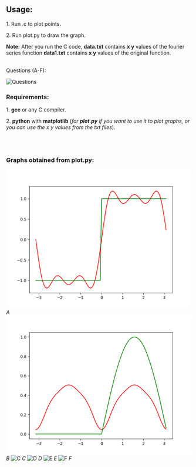 
## Usage:

<p>1. Run .c to plot points.<br></p>
<p>2. Run plot.py to draw the graph.</p>
<p><b>Note:</b> After you run the C code, <b>data.txt</b> contains <b>x y</b> values of the fourier series function <b>data1.txt</b> contains <b>x y</b> values of the original function.</p>

<br>Questions (A-F):
<br>

![Questions](https://github.com/AbhinavM2000/fourier_sqwave/blob/main/qns.PNG?raw=true)



### Requirements:
<p>1. <b>gcc</b> or any C compiler.<br></p>
<p>2. <b>python</b> with <b>matplotlib</b> (<i>for <b>plot.py</b> if you want to use it to plot graphs, or you can use the x y values from the txt files</i>).</p><br>
<br>



### Graphs obtained from plot.py:

![A](https://github.com/AbhinavM2000/fourier_series/blob/main/graph_output/A.png?raw=true )
*A*
![B](https://github.com/AbhinavM2000/fourier_series/blob/main/graph_output/B.png?raw=true )
*B*
![C](https://github.com/AbhinavM2000/fourier_sqwave/blob/main/graph_output/C.png?raw=true )
*C*
![D](https://github.com/AbhinavM2000/fourier_sqwave/blob/main/graph_output/D.png?raw=true )
*D*
![E](https://github.com/AbhinavM2000/fourier_sqwave/blob/main/graph_output/E.png?raw=true )
*E*
![F](https://github.com/AbhinavM2000/fourier_sqwave/blob/main/graph_output/F.png?raw=true )
*F*
